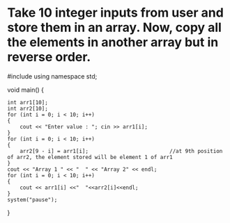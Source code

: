 # Take 10 integer inputs from user and store them in an array. Now, copy all the elements in another array but in reverse order.

#include<iostream>
using namespace std;
  
void main()
{

	int arr1[10];
	int arr2[10];
	for (int i = 0; i < 10; i++)
	{
		cout << "Enter value : "; cin >> arr1[i];
	}
	for (int i = 0; i < 10; i++)
	{
		arr2[9 - i] = arr1[i];                          //at 9th position of arr2, the element stored will be element 1 of arr1
	}
	cout << "Array 1 " << "  " << "Array 2" << endl;
	for (int i = 0; i < 10; i++)
	{
		cout << arr1[i] <<"  "<<arr2[i]<<endl;
	}
	system("pause");
  
 }
